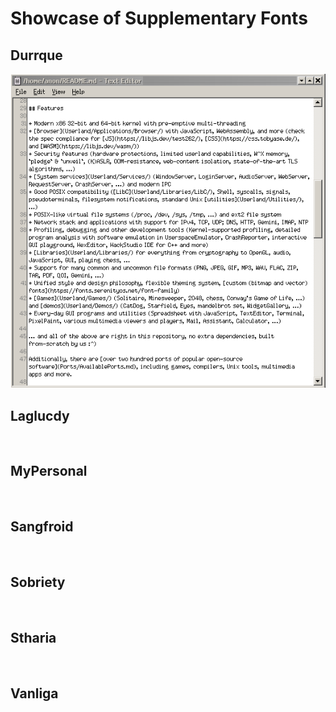 # Showcase of Supplementary Fonts

## Durrque
![](https://raw.githubusercontent.com/djwisdom/digital-assets/main/fonts/font-durrque.png)

## Laglucdy
![]()

## MyPersonal
![]()

## Sangfroid
![]()

## Sobriety
![]()

## Stharia
![]()

## Vanliga
![]()
